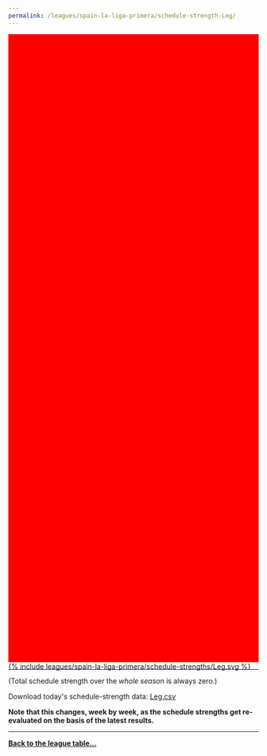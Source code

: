 ```yaml
---
permalink: /leagues/spain-la-liga-primera/schedule-strength-Leg/
---
```


<style>
.svg-wrap {
    background-color:red;
    height:0;
    padding-top:250%; /* 350px/550px */
    position: relative;
}

svg {
    background-color: white;
    height: 100%;
    display:block;
    width: 100%;
    position: absolute;
    top:0;
    left:0;
}
</style>


<div class="svg-wrap">
{% include leagues/spain-la-liga-primera/schedule-strengths/Leg.svg %}
</div>

-----

(Total schedule strength over the *whole season* is always zero.)


Download today's schedule-strength data: [Leg.csv](/assets/leagues/spain-la-liga-primera/2019/schedule-strengths/Leg.csv)

**Note that this changes, week by week, as the schedule strengths get re-evaluated on the
basis of the latest results.**

-----

[**Back to the league table...**](/leagues/spain-la-liga-primera)


